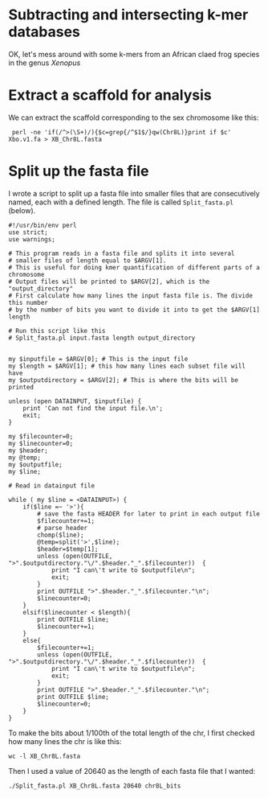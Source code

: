 # Subtracting and intersecting k-mer databases

OK, let's mess around with some k-mers from an African claed frog species in the genus *Xenopus*

# Extract a scaffold for analysis

We can extract the scaffold corresponding to the sex chromosome like this:
```
 perl -ne 'if(/^>(\S+)/){$c=grep{/^$1$/}qw(Chr8L)}print if $c' Xbo.v1.fa > XB_Chr8L.fasta 
```

# Split up the fasta file
 I wrote a script to split up a fasta file into smaller files that are consecutively named, each with a defined length. The file is called `Split_fasta.pl` (below). 
 
```
#!/usr/bin/env perl
use strict;
use warnings;

# This program reads in a fasta file and splits it into several
# smaller files of length equal to $ARGV[1].  
# This is useful for doing kmer quantification of different parts of a chromosome
# Output files will be printed to $ARGV[2], which is the "output_directory"
# First calculate how many lines the input fasta file is. The divide this number
# by the number of bits you want to divide it into to get the $ARGV[1] length

# Run this script like this
# Split_fasta.pl input.fasta length output_directory 


my $inputfile = $ARGV[0]; # This is the input file
my $length = $ARGV[1]; # this how many lines each subset file will have
my $outputdirectory = $ARGV[2]; # This is where the bits will be printed

unless (open DATAINPUT, $inputfile) {
	print 'Can not find the input file.\n';
	exit;
}

my $filecounter=0;
my $linecounter=0;
my $header;
my @temp;
my $outputfile;
my $line;

# Read in datainput file

while ( my $line = <DATAINPUT>) {
	if($line =~ '>'){
		# save the fasta HEADER for later to print in each output file
		$filecounter+=1;
		# parse header
		chomp($line);
		@temp=split('>',$line);
		$header=$temp[1];
		unless (open(OUTFILE, ">".$outputdirectory."\/".$header."_".$filecounter))  {
			print "I can\'t write to $outputfile\n";
			exit;
		}
		print OUTFILE ">".$header."_".$filecounter."\n";
		$linecounter=0;
	}
	elsif($linecounter < $length){
		print OUTFILE $line;
		$linecounter+=1;
	}	
	else{	
		$filecounter+=1;
		unless (open(OUTFILE, ">".$outputdirectory."\/".$header."_".$filecounter))  {
			print "I can\'t write to $outputfile\n";
			exit;
		}
		print OUTFILE ">".$header."_".$filecounter."\n";
		print OUTFILE $line;
		$linecounter=0;
	}
}		

```
To make the bits about 1/100th of the total length of the chr, I first checked how many lines the chr is like this:
 ```
 wc -l XB_Chr8L.fasta
 ```
Then I used a value of 20640 as the length of each fasta file that I wanted:
```
./Split_fasta.pl XB_Chr8L.fasta 20640 chr8L_bits
```
